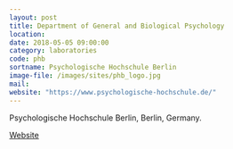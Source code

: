 ```yaml
---
layout: post
title: Department of General and Biological Psychology
location:
date: 2018-05-05 09:00:00
category: laboratories
code: phb
sortname: Psychologische Hochschule Berlin
image-file: /images/sites/phb_logo.jpg
mail:
website: "https://www.psychologische-hochschule.de/"
---
```

Psychologische Hochschule Berlin, Berlin, Germany.

[Website](https://www.psychologische-hochschule.de/)
